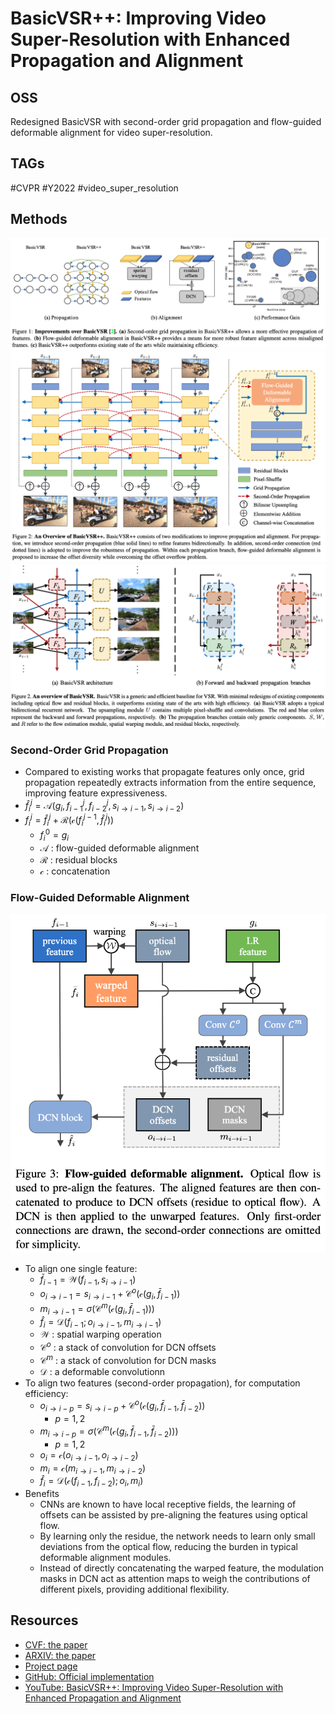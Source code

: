 # BasicVSR++: Improving Video Super-Resolution with Enhanced Propagation and Alignment

## OSS

Redesigned BasicVSR with second-order grid propagation and flow-guided deformable alignment for video super-resolution.

## TAGs

#CVPR #Y2022 #video_super_resolution

## Methods

![](./assets/fig_1.png)
![](./assets/fig_2.png)
![](./assets/basicvsr.png)

### Second-Order Grid Propagation

- Compared to existing works that propagate features only once, grid propagation repeatedly extracts information from the entire sequence, improving feature expressiveness.
- $`\hat{f}_i^j = \mathcal{A} (g_i, f_{i-1}^j, f_{i-2}^j, s_{i \rightarrow i-1}, s_{i \rightarrow i-2})`$
- $`f_i^j = \hat{f}_i^j + \mathcal{R} ( \mathcal {c} ( f_i^{j-1}, \hat{f}_i^j ))`$
    - $`f_i^0 = g_i`$
    - $`\mathcal {A}`$ : flow-guided deformable alignment
    - $`\mathcal {R}`$ : residual blocks
    - $`\mathcal {c}`$ : concatenation

### Flow-Guided Deformable Alignment

![](./assets/fig_3.png)

- To align one single feature:
    - $`\bar{f}_{i-1} = \mathcal{W} ( f_{i-1}, s_{i \rightarrow i-1})`$
    - $`o_{i \rightarrow i-1} = s_{i \rightarrow i-1} + \mathcal{C}^o ( \mathcal{c} (g_i, \bar{f}_{i-1}) )`$
    - $`m_{i \rightarrow i-1} = \sigma ( \mathcal{C}^m ( \mathcal{c}(g_i, \bar{f}_{i-1}) ) )`$
    - $`\hat{f}_i = \mathcal{D} (f_{i-1}; o_{i \rightarrow i-1}, m_{i \rightarrow i-1})`$
    - $`\mathcal{W}`$ : spatial warping operation
    - $`\mathcal{C}^o`$ : a stack of convolution for DCN offsets
    - $`\mathcal{C}^m`$ : a stack of convolution for DCN masks
    - $`\mathcal{D}`$ : a deformable convolutionn
- To align two features (second-order propagation), for computation efficiency:
    - $`o_{i \rightarrow i-p} = s_{i \rightarrow i-p} + \mathcal{C}^o ( \mathcal{c} (g_i, \bar{f}_{i-1}, \bar{f}_{i-2}) )`$
        - $`p = 1,2`$
    - $`m_{i \rightarrow i-p} = \sigma ( \mathcal{C}^m ( \mathcal{c}(g_i, \bar{f}_{i-1}, \bar{f}_{i-2}) ) )`$
        - $`p = 1,2`$
    - $`o_i = \mathcal{c} ( o_{i \rightarrow i-1}, o_{i \rightarrow i-2})`$
    - $`m_i = \mathcal{c} ( m_{i \rightarrow i-1}, m_{i \rightarrow i-2})`$
    - $`\hat{f}_i = \mathcal{D} ( \mathcal{c} (f_{i-1}, f_{i-2}); o_i, m_i )`$
- Benefits
    - CNNs are known to have local receptive fields, the learning of offsets can be assisted by pre-aligning the features using optical flow.
    - By learning only the residue, the network needs to learn only small deviations from the optical flow, reducing the burden in typical deformable alignment modules.
    - Instead of directly concatenating the warped feature, the modulation masks in DCN act as attention maps to weigh the contributions of different pixels, providing additional flexibility.

## Resources

- [CVF: the paper](https://openaccess.thecvf.com/content/CVPR2022/papers/Chan_BasicVSR_Improving_Video_Super-Resolution_With_Enhanced_Propagation_and_Alignment_CVPR_2022_paper.pdf)
- [ARXIV: the paper](https://arxiv.org/abs/2104.13371)
- [Project page](https://ckkelvinchan.github.io/projects/BasicVSR++/)
- [GitHub: Official implementation](https://github.com/ckkelvinchan/BasicVSR_PlusPlus)
- [YouTube: BasicVSR++: Improving Video Super-Resolution with Enhanced Propagation and Alignment](https://youtu.be/iIDml09CUc4?si=8kjoddsZdnGzUOVB)
